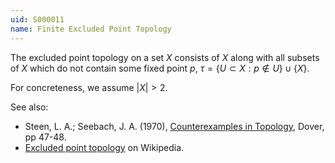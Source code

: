 ```yaml
---
uid: S000011
name: Finite Excluded Point Topology
---
```

The excluded point topology on a set $X$ consists of $X$ along with all subsets of $X$ which do not contain some fixed point $p$, $\tau = \{U \subset X : p \not\in U \} \cup \{X\}$.

For concreteness, we assume $|X| > 2$.

See also:

* Steen, L. A.; Seebach, J. A. (1970), [Counterexamples in Topology](http://books.google.com/books/about/Counterexamples_in_Topology.html?id=DkEuGkOtSrUC), Dover, pp 47-48.
* [Excluded point topology](http://en.wikipedia.org/wiki/Excluded_point_topology) on Wikipedia.

